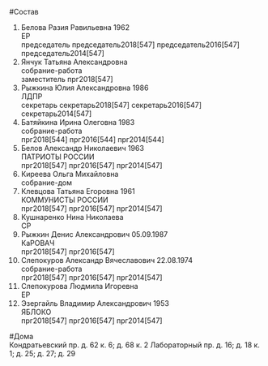 #Состав  
1. Белова Разия Равильевна 1962  
    ЕР  
    председатель председатель2018[547] председатель2016[547] председатель2014[547]  
2. Янчук Татьяна Александровна  
    собрание-работа  
    заместитель прг2018[547]  
3. Рыжкина Юлия Александровна 1986  
    ЛДПР  
    секретарь секретарь2018[547] секретарь2016[547] секретарь2014[547]  
4. Батяйкина Ирина Олеговна 1983  
    собрание-работа  
    прг2018[544] прг2016[544] прг2014[544]  
5. Белов Александр Николаевич 1963  
    ПАТРИОТЫ РОССИИ  
    прг2018[547] прг2016[547] прг2014[547]  
6. Киреева Ольга Михайловна  
    собрание-дом  
7. Клевцова Татьяна Егоровна 1961  
    КОММУНИСТЫ РОССИИ  
    прг2018[547] прг2016[547] прг2014[547]  
8. Кушнаренко Нина Николаева  
    СР  
9. Рыжкин Денис Александрович 05.09.1987  
    КаРОВАЧ  
    прг2018[547] прг2016[547]  
10. Слепокуров Александр Вячеславович 22.08.1974  
    собрание-работа  
    прг2018[547] прг2016[547] прг2014[547]  
11. Слепокурова Людмила Игоревна  
    ЕР  
12. Эзергайль Владимир Александрович 1953  
    ЯБЛОКО  
    прг2018[547] прг2016[547] прг2014[547]  
  
#Дома  
Кондратьевский пр. д. 62 к. 6; д. 68 к. 2 Лабораторный пр. д. 16; д. 18 к. 1; д. 25; д. 27; д. 29  
  
  
